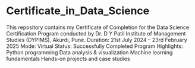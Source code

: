 # Certificate_in_Data_Science
This repository contains my Certificate of Completion for the Data Science Certification Program conducted by Dr. D Y Patil Institute of Management Studies (DYPIMS), Akurdi, Pune.
Duration: 21st July 2024 – 23rd February 2025
Mode: Virtual
Status: Successfully Completed
Program Highlights:
Python programming
Data analysis & visualization
Machine learning fundamentals
Hands-on projects and case studies
